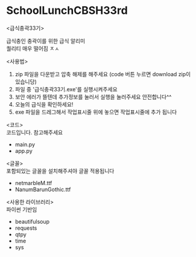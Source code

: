 # SchoolLunchCBSH33rd
<급식충곽33기>

급식충인 충곽이를 위한 급식 알리미<br>
퀄리티 매우 떨어짐 ㅈㅅ

<사용법>
1. zip 파일을 다운받고 압축 해제를 해주세요 (code 버튼 누르면  download zip이 있습니당)
2. 파일 중 '급식충곽33기.exe'를 실행시켜주세요 
3. 보안 에러가 뜰텐데 추가정보를 눌러서 실행을 눌러주세요 안전합니다^^
4. 오늘의 급식을 확인하세요!
5. exe 파일을 드레그해서 작업표시줄 위에 놓으면 작업표시줄에 추가 됩니다

<코드> <br>
코드입니다. 참고해주세요
- main.py
- app.py

<글꼴><br>
포함되있는 글꼴을 설치해주셔야 글꼴 적용됩니다
- netmarbleM.ttf
- NanumBarunGothic.ttf

<사용한 라이브러리><br>
파이썬 기반임 
- beautifulsoup
- requests
- qtpy
- time
- sys
